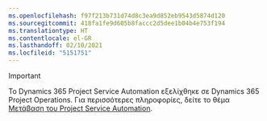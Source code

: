 ```yaml
---
ms.openlocfilehash: f97f213b731d74d8c3ea9d852eb9543d5874d120
ms.sourcegitcommit: 418fa1fe9d605b8faccc2d5dee1b04b4e753f194
ms.translationtype: HT
ms.contentlocale: el-GR
ms.lasthandoff: 02/10/2021
ms.locfileid: "5151751"
---
```

> [!IMPORTANT]
> Το Dynamics 365 Project Service Automation εξελίχθηκε σε Dynamics 365 Project Operations. Για περισσότερες πληροφορίες, δείτε το θέμα [Μετάβαση του Project Service Automation](https://dynamics.microsoft.com/en-us/project-service-automation/overview/).
